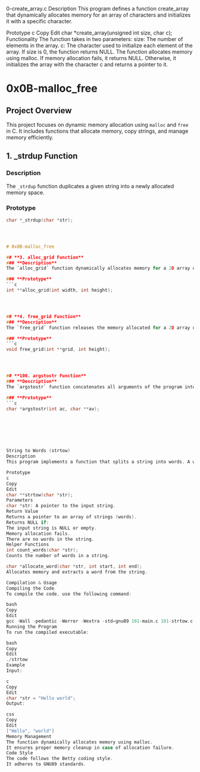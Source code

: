 0-create_array.c
Description
This program defines a function create_array that dynamically allocates memory for an array of characters and initializes it with a specific character.

Prototype
c
Copy
Edit
char *create_array(unsigned int size, char c);
Functionality
The function takes in two parameters:
size: The number of elements in the array.
c: The character used to initialize each element of the array.
If size is 0, the function returns NULL.
The function allocates memory using malloc.
If memory allocation fails, it returns NULL.
Otherwise, it initializes the array with the character c and returns a pointer to it.



# 0x0B-malloc_free

## **Project Overview**
This project focuses on dynamic memory allocation using `malloc` and `free` in C. It includes functions that allocate memory, copy strings, and manage memory efficiently.

## **1. _strdup Function**
### **Description**
The `_strdup` function duplicates a given string into a newly allocated memory space.

### **Prototype**
```c
char *_strdup(char *str);




# 0x0B-malloc_free

## **3. alloc_grid Function**
### **Description**
The `alloc_grid` function dynamically allocates memory for a 2D array of integers and initializes all elements to `0`.

### **Prototype**
```c
int **alloc_grid(int width, int height);




## **4. free_grid Function**
### **Description**
The `free_grid` function releases the memory allocated for a 2D array of integers.

### **Prototype**
```c
void free_grid(int **grid, int height);




## **100. argstostr Function**
### **Description**
The `argstostr` function concatenates all arguments of the program into a single string, separating each argument with a newline (`\n`).

### **Prototype**
```c
char *argstostr(int ac, char **av);







String to Words (strtow)
Description
This program implements a function that splits a string into words. A word is defined as a sequence of characters separated by spaces. The function dynamically allocates memory for each word and returns an array of strings (words).

Prototype
c
Copy
Edit
char **strtow(char *str);
Parameters
char *str: A pointer to the input string.
Return Value
Returns a pointer to an array of strings (words).
Returns NULL if:
The input string is NULL or empty.
Memory allocation fails.
There are no words in the string.
Helper Functions
int count_words(char *str);
Counts the number of words in a string.

char *allocate_word(char *str, int start, int end);
Allocates memory and extracts a word from the string.

Compilation & Usage
Compiling the Code
To compile the code, use the following command:

bash
Copy
Edit
gcc -Wall -pedantic -Werror -Wextra -std=gnu89 101-main.c 101-strtow.c -o strtow
Running the Program
To run the compiled executable:

bash
Copy
Edit
./strtow
Example
Input:

c
Copy
Edit
char *str = "Hello world";
Output:

css
Copy
Edit
["Hello", "world"]
Memory Management
The function dynamically allocates memory using malloc.
It ensures proper memory cleanup in case of allocation failure.
Code Style
The code follows the Betty coding style.
It adheres to GNU89 standards.

